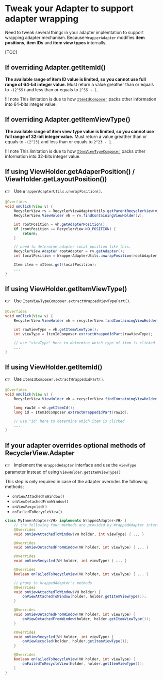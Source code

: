 # Tweak your Adapter to support adapter wrapping

Need to tweak several things in your adapter implemtation to support wrapping adapter mechanism.
Because `WrapperAdapter` modifies **item positions**, **item IDs** and **item view types** internally.

[TOC]

## If overriding Adapter.getItemId()

**The available range of item ID value is limited, so you cannot use full range of 64-bit integer value.** Must return a value greather than or equals to `-(2^55)` and less than or equals to `2^55 - 1`.

!!! note
    This limitation is due to how [`ItemIdComposer`](/wrapper-adapter/composed-adapter/#itemidcomposer) packs other information into 64-bits integer value.


## If overriding Adapter.getItemViewType()

**The available range of item view type value is limited, so you cannot use full range of 32-bit integer value.** Must return a value greather than or equals to `-(2^23)` and less than or equals to `2^23 - 1`.

!!! note
    This limitation is due to how [`ItemViewTypeComposer`](/wrapper-adapter/composed-adapter/#itemviewtypecomposer) packs other information into 32-bits integer value.


## If using ViewHolder.getAdaperPosition() / ViewHolder.getLayoutPosition())

👉 &nbsp; Use `WrapperAdapterUtils.unwrapPosition()`.

```java
@Overfides
void onClick(View v) {
    RecyclerView rv = RecyclerViewAdapterUtils.getParentRecyclerView(v);
    RecyclerView.ViewHolder vh = rv.findContainingViewHolder(v);

    int rootPosition = vh.getAdapterPosition();
    if (rootPosition == RecyclerView.NO_POSITION) {
        return;
    }

    // need to determine adapter local position like this:
    RecyclerView.Adapter rootAdapter = rv.getAdapter();
    int localPosition = WrapperAdapterUtils.unwrapPosition(rootAdapter, this, rootPosition);

    Item item = mItems.get(localPosition);
    ...
}
```

## If using ViewHolder.getItemViewType()

👉 &nbsp; Use `ItemViewTypeComposer.extractWrappedViewTypePart()`.

```java
@Overfides
void onClick(View v) {
    RecyclerView.ViewHolder vh = recyclerView.findContainingViewHolder(v);

    int rawViewType = vh.getItemViewType();
    int viewType = ItemIdComposer.extractWrappedIdPart(rawViewType);

    // use "viewType" here to determine which type of item is clicked
    ...
}
```


## If using ViewHolder.getItemId()

👉 &nbsp; Use `ItemIdComposer.extractWrappedIdPart()`.

```java
@Overfides
void onClick(View v) {
    RecyclerView.ViewHolder vh = recyclerView.findContainingViewHolder(v);

    long rawId = vh.getItemId();
    long id = ItemIdComposer.extractWrappedIdPart(rawId);

    // use "id" here to determine which item is clicked
    ...
}
```


## If your adapter overrides optional methods of RecyclerView.Adapter

👉 &nbsp; Implement the `WrappedAdapter` interface and use the `viewType` parameter instead of using `ViewHolder.getItemViewType()`

This step is only required in case of the adapter overrides the following methods;

- `onViewAttachedToWindow()`
- `onViewDetachedFromWindow()`
- `onViewRecycled()`
- `onFailedToRecycleView()`

```java
class MyInnerAdapter<VH> implements WrappedAdapter<VH> {
    // the following four methods are provided by WrappedAdapter interface
    @Overrides
    void onViewAttachedToWindow(VH holder, int viewType) { ... }

    @Overrides
    void onViewDetachedFromWindow(VH holder, int viewType) { ... }

    @Overrides
    void onViewRecycled(VH holder, int viewType) { ... }

    @Overrides
    boolean onFailedToRecycleView(VH holder, int viewType) { ... }

    // proxy to WrappedAdapter's methods
    @Overrides
    void onViewAttachedToWindow(VH holder) {
        onViewAttachedToWindow(holder, holder.getItemViewType());
    }

    @Overrides
    void onViewDetachedFromWindow(VH holder, int viewType) {
        onViewDetachedFromWindow(holder, holder.getItemViewType());
    }

    @Overrides
    void onViewRecycled(VH holder, int viewType) {
        onViewRecycled(holder, holder.getItemViewType());
    }

    @Overrides
    boolean onFailedToRecycleView(VH holder, int viewType) {
        onFailedToRecycleView(holder, holder.getItemViewType());
    }
}
```
